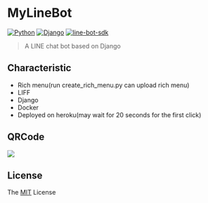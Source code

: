 # MyLineBot
[![Python](https://img.shields.io/badge/python-3.9.0-success.svg?style=flat-round)](https://www.python.org/downloads/release/python-390/)
[![Django](https://img.shields.io/badge/django-3.1.5-success.svg?style=flat-round)](https://www.djangoproject.com/)
[![line-bot-sdk](https://img.shields.io/badge/line_bot_sdk-1.18.0-success.svg?style=flat-round)](https://github.com/line/line-bot-sdk-python)

> A LINE chat bot based on Django

## Characteristic
+ Rich menu(run create_rich_menu.py can upload rich menu)
+ LIFF
+ Django
+ Docker
+ Deployed on heroku(may wait for 20 seconds for the first click)

## QRCode

![](https://github.com./viridis959/MyLineBot/raw/master/rich_menu/QRCode.png?raw=true)

## License
The [MIT](http://opensource.org/licenses/MIT) License
